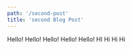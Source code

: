 ```yaml
---
path: '/second-post'
title: 'second Blog Post'
---
```


Hello! 
Hello! 
Hello! 
Hello! 
Hello! 
HI
Hi
Hi
Hi

